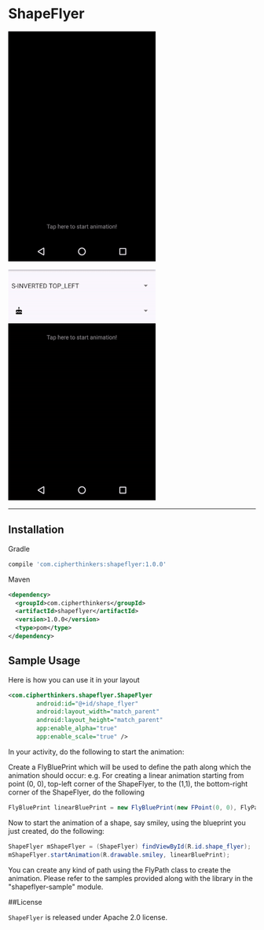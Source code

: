# ShapeFlyer

![demo](screenshots/shapeflyer-chaos.gif)

![demo](screenshots/shapeflyer-select.gif)

***

## Installation

Gradle

```groovy
compile 'com.cipherthinkers:shapeflyer:1.0.0'
```

Maven
```xml
<dependency>
  <groupId>com.cipherthinkers</groupId>
  <artifactId>shapeflyer</artifactId>
  <version>1.0.0</version>
  <type>pom</type>
</dependency>
```

## Sample Usage

Here is how you can use it in your layout
```xml
<com.cipherthinkers.shapeflyer.ShapeFlyer
        android:id="@+id/shape_flyer"
        android:layout_width="match_parent"
        android:layout_height="match_parent"
        app:enable_alpha="true"
        app:enable_scale="true" />
```
In your activity, do the following to start the animation:

Create a FlyBluePrint which will be used to define the path along which the animation should occur:
e.g. For creating a linear animation starting from point (0, 0), top-left corner of the ShapeFlyer, to the (1,1), the bottom-right corner of the ShapeFlyer, do the following
```java
FlyBluePrint linearBluePrint = new FlyBluePrint(new FPoint(0, 0), FlyPath.getSimpleLinePath(new FPoint(1,1)));
```

Now to start the animation of a shape, say smiley, using the blueprint you just created, do the following:
```java
ShapeFlyer mShapeFlyer = (ShapeFlyer) findViewById(R.id.shape_flyer);
mShapeFlyer.startAnimation(R.drawable.smiley, linearBluePrint);
```
You can create any kind of path using the FlyPath class to create the animation. Please refer to the samples provided along with the library in the "shapeflyer-sample" module. 

##License

```ShapeFlyer``` is released under Apache 2.0 license.

